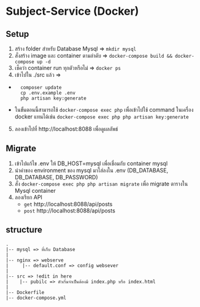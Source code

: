 # Subject-Service (Docker)

## Setup

1. สร้าง folder สำหรับ Database Mysql => `mkdir mysql`
2. สั่งสร้าง image และ container ตามลำดับ => ``docker-compose build && docker-compose up -d``
3. เช็คว่า container run ทุกตัวหรือไม่ => ``docker ps``
4. เข้าไปใน ./src แล้ว =>
* ```
    composer update
    cp .env.example .env
    php artisan key:generate
    ```
* ในขั้นตอนนี้สามารถใช้ ``docker-compose exec php`` เพื่อเข้าไปใช้ command ในเครื่อง docker แทนได้เช่น ``docker-compose exec php php artisan key:generate``

5. ลองเข้าไปที่ http://localhost:8088 เพื่อดูผลลัพธ์

## Migrate 

1. เข้าไปแก้ไข .env ให้ DB_HOST=mysql เพื่อเชื่อมกับ container mysql
2. นำค่าของ environment ของ mysql มาใส่ลงใน .env (DB_DATABASE, DB_DATABASE, DB_PASSWORD)
3. สั่ง ``docker-compose exec php php artisan migrate`` เพื่อ migrate ตารางใน Mysql container
4. ลองเรียก API 
    * `get` http://localhost:8088/api/posts
    * `post` http://localhost:8088/api/posts

## structure
```
.
|-- mysql => ที่เก็บ Database
|
|-- nginx => webserve
|     |-- default.conf => config websever
|
|-- src => !edit in here
|    |-- pubilc => ตัวเริ่มจำเป็นต้องมี index.php หรือ index.html
|
|-- Dockerfile
|-- docker-compose.yml
```